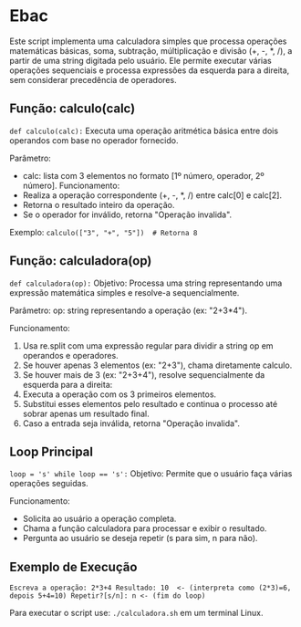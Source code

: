 # Ebac

Este script implementa uma calculadora simples que processa operações matemáticas básicas, soma, subtração, múltiplicação e divisão (+, -, *, /), a partir de uma string digitada pelo usuário. Ele permite executar várias operações sequenciais e processa expressões da esquerda para a direita, sem considerar precedência de operadores.

## Função: calculo(calc)
`
def calculo(calc):
`
Executa uma operação aritmética básica entre dois operandos com base no operador fornecido.

Parâmetro:
- calc: lista com 3 elementos no formato [1º número, operador, 2º número].
Funcionamento:
- Realiza a operação correspondente (+, -, *, /) entre calc[0] e calc[2].
- Retorna o resultado inteiro da operação.
- Se o operador for inválido, retorna "Operação invalida".

Exemplo:
`
calculo(["3", "+", "5"])  # Retorna 8
`

## Função: calculadora(op)
`
def calculadora(op):
`
Objetivo:
Processa uma string representando uma expressão matemática simples e resolve-a sequencialmente.

Parâmetro:
op: string representando a operação (ex: "2+3*4").

Funcionamento:
1. Usa re.split com uma expressão regular para dividir a string op em operandos e operadores.
2. Se houver apenas 3 elementos (ex: "2+3"), chama diretamente calculo.
3. Se houver mais de 3 (ex: "2+3+4"), resolve sequencialmente da esquerda para a direita:
4. Executa a operação com os 3 primeiros elementos.
5. Substitui esses elementos pelo resultado e continua o processo até sobrar apenas um resultado final.
6. Caso a entrada seja inválida, retorna "Operação invalida".

## Loop Principal
`
loop = 's'
while loop == 's':
`
Objetivo:
Permite que o usuário faça várias operações seguidas.

Funcionamento:
- Solicita ao usuário a operação completa.
- Chama a função calculadora para processar e exibir o resultado.
- Pergunta ao usuário se deseja repetir (s para sim, n para não).

## Exemplo de Execução
`
Escreva a operação: 2*3+4
Resultado: 10  <- (interpreta como (2*3)=6, depois 5+4=10)
Repetir?[s/n]: n <- (fim do loop)
`

Para executar o script use: `./calculadora.sh` em um terminal Linux.
